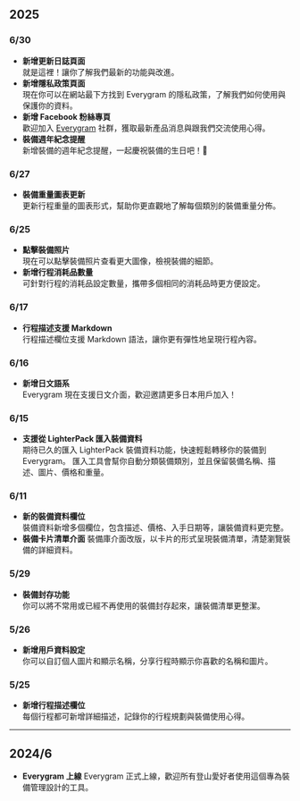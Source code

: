 ## 2025

### 6/30

-   **新增更新日誌頁面**  
    就是這裡！讓你了解我們最新的功能與改進。
-   **新增隱私政策頁面**  
    現在你可以在網站最下方找到 Everygram 的隱私政策，了解我們如何使用與保護你的資料。
-   **新增 Facebook 粉絲專頁**  
    歡迎加入 [Everygram](https://www.facebook.com/everygram) 社群，獲取最新產品消息與跟我們交流使用心得。
-   **裝備週年紀念提醒**  
    新增裝備的週年紀念提醒，一起慶祝裝備的生日吧！🎂

### 6/27

-   **裝備重量圖表更新**  
    更新行程重量的圖表形式，幫助你更直觀地了解每個類別的裝備重量分佈。

### 6/25

-   **點擊裝備照片**  
    現在可以點擊裝備照片查看更大圖像，檢視裝備的細節。
-   **新增行程消耗品數量**  
    可針對行程的消耗品設定數量，攜帶多個相同的消耗品時更方便設定。

### 6/17

-   **行程描述支援 Markdown**  
    行程描述欄位支援 Markdown 語法，讓你更有彈性地呈現行程內容。

### 6/16

-   **新增日文語系**  
    Everygram 現在支援日文介面，歡迎邀請更多日本用戶加入！

### 6/15

-   **支援從 LighterPack 匯入裝備資料**  
    期待已久的匯入 LighterPack 裝備資料功能，快速輕鬆轉移你的裝備到 Everygram。
    匯入工具會幫你自動分類裝備類別，並且保留裝備名稱、描述、圖片、價格和重量。

### 6/11

-   **新的裝備資料欄位**  
    裝備資料新增多個欄位，包含描述、價格、入手日期等，讓裝備資料更完整。
-   **裝備卡片清單介面**
    裝備庫介面改版，以卡片的形式呈現裝備清單，清楚瀏覽裝備的詳細資料。

### 5/29

-   **裝備封存功能**  
    你可以將不常用或已經不再使用的裝備封存起來，讓裝備清單更整潔。

### 5/26

-   **新增用戶資料設定**  
    你可以自訂個人圖片和顯示名稱，分享行程時顯示你喜歡的名稱和圖片。

### 5/25

-   **新增行程描述欄位**  
    每個行程都可新增詳細描述，記錄你的行程規劃與裝備使用心得。

---

## 2024/6

-   **Everygram 上線**
    Everygram 正式上線，歡迎所有登山愛好者使用這個專為裝備管理設計的工具。
